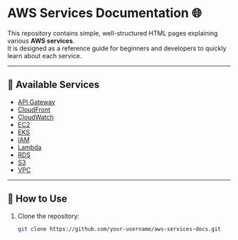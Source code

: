# AWS Services Documentation 🌐

This repository contains simple, well-structured HTML pages explaining various **AWS services**.  
It is designed as a reference guide for beginners and developers to quickly learn about each service.

---

## 📑 Available Services

- [API Gateway](./api-gateway.html)  
- [CloudFront](./cloudfront.html)  
- [CloudWatch](./cloudwatch.html)  
- [EC2](./ec2.html)  
- [EKS](./eks.html)  
- [IAM](./iam.html)  
- [Lambda](./lambda.html)  
- [RDS](./rds.html)  
- [S3](./s3.html)  
- [VPC](./vpc.html)  

---

## 🚀 How to Use
1. Clone the repository:
   ```bash
   git clone https://github.com/your-username/aws-services-docs.git
